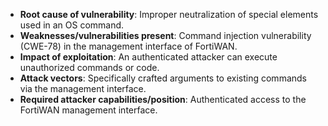 - **Root cause of vulnerability**: Improper neutralization of special elements used in an OS command.
- **Weaknesses/vulnerabilities present**: Command injection vulnerability (CWE-78) in the management interface of FortiWAN.
- **Impact of exploitation**: An authenticated attacker can execute unauthorized commands or code.
- **Attack vectors**: Specifically crafted arguments to existing commands via the management interface.
- **Required attacker capabilities/position**: Authenticated access to the FortiWAN management interface.